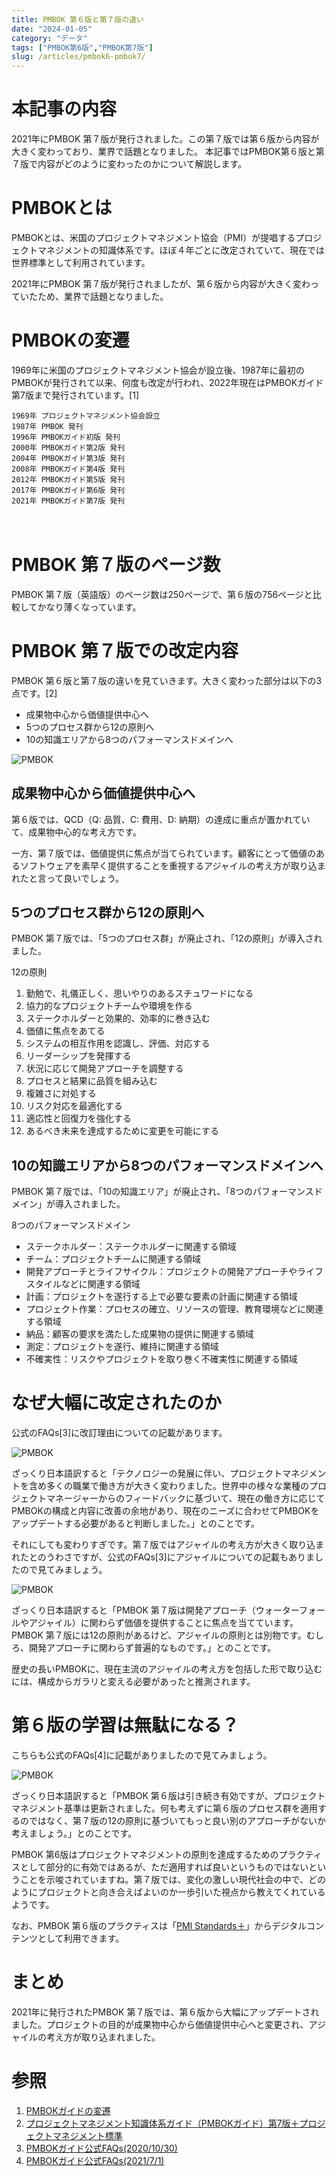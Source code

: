 ```yaml
---
title: PMBOK 第６版と第７版の違い
date: "2024-01-05"
category: "データ"
tags: ["PMBOK第6版","PMBOK第7版"]
slug: /articles/pmbok6-pmbok7/
---
```



# 本記事の内容
2021年にPMBOK 第７版が発行されました。この第７版では第６版から内容が大きく変わっており、業界で話題となりました。
本記事ではPMBOK第６版と第７版で内容がどのように変わったのかについて解説します。

# PMBOKとは
PMBOKとは、米国のプロジェクトマネジメント協会（PMI）が提唱するプロジェクトマネジメントの知識体系です。ほぼ４年ごとに改定されていて、現在では世界標準として利用されています。

2021年にPMBOK 第７版が発行されましたが、第６版から内容が大きく変わっていたため、業界で話題となりました。

# PMBOKの変遷
1969年に米国のプロジェクトマネジメント協会が設立後、1987年に最初のPMBOKが発行されて以来、何度も改定が行われ、2022年現在はPMBOKガイド第7版まで発行されています。[1]

    1969年 プロジェクトマネジメント協会設立
    1987年 PMBOK 発刊
    1996年 PMBOKガイド初版 発刊
    2000年 PMBOKガイド第2版 発刊
    2004年 PMBOKガイド第3版 発刊
    2008年 PMBOKガイド第4版 発刊
    2012年 PMBOKガイド第5版 発刊
    2017年 PMBOKガイド第6版 発刊
    2021年 PMBOKガイド第7版 発刊
　　
# PMBOK 第７版のページ数
PMBOK 第７版（英語版）のページ数は250ページで、第６版の756ページと比較してかなり薄くなっています。

# PMBOK 第７版での改定内容
PMBOK 第６版と第７版の違いを見ていきます。大きく変わった部分は以下の3点です。[2]

+ 成果物中心から価値提供中心へ
+ 5つのプロセス群から12の原則へ
+ 10の知識エリアから8つのパフォーマンスドメインへ

![PMBOK](./pmbok.png)

## 成果物中心から価値提供中心へ
第６版では、QCD（Q: 品質、C: 費用、D: 納期）の達成に重点が置かれていて、成果物中心的な考え方です。

一方、第７版では、価値提供に焦点が当てられています。顧客にとって価値のあるソフトウェアを素早く提供することを重視するアジャイルの考え方が取り込まれたと言って良いでしょう。

## 5つのプロセス群から12の原則へ
PMBOK 第７版では、「5つのプロセス群」が廃止され、「12の原則」が導入されました。

12の原則

1. 勤勉で、礼儀正しく、思いやりのあるスチュワードになる
1. 協力的なプロジェクトチームや環境を作る
1. ステークホルダーと効果的、効率的に巻き込む
1. 価値に焦点をあてる
1. システムの相互作用を認識し、評価、対応する
1. リーダーシップを発揮する
1. 状況に応じて開発アプローチを調整する
1. プロセスと結果に品質を組み込む
1. 複雑さに対処する
1. リスク対応を最適化する
1. 適応性と回復力を強化する
1. あるべき未来を達成するために変更を可能にする

## 10の知識エリアから8つのパフォーマンスドメインへ
PMBOK 第７版では、「10の知識エリア」が廃止され、「8つのパフォーマンスドメイン」が導入されました。

8つのパフォーマンスドメイン

+ ステークホルダー：ステークホルダーに関連する領域
+ チーム：プロジェクトチームに関連する領域
+ 開発アプローチとライフサイクル：プロジェクトの開発アプローチやライフスタイルなどに関連する領域
+ 計画：プロジェクトを遂行する上で必要な要素の計画に関連する領域
+ プロジェクト作業：プロセスの確立、リソースの管理、教育環境などに関連する領域
+ 納品：顧客の要求を満たした成果物の提供に関連する領域
+ 測定：プロジェクトを遂行、維持に関連する領域
+ 不確実性：リスクやプロジェクトを取り巻く不確実性に関連する領域

# なぜ大幅に改定されたのか
公式のFAQs[3]に改訂理由についての記載があります。

![PMBOK](./pmbok-faq1.png)

ざっくり日本語訳すると「テクノロジーの発展に伴い、プロジェクトマネジメントを含め多くの職業で働き方が大きく変わりました。世界中の様々な業種のプロジェクトマネージャーからのフィードバックに基づいて、現在の働き方に応じてPMBOKの構成と内容に改善の余地があり、現在のニーズに合わせてPMBOKをアップデートする必要があると判断しました。」とのことです。

それにしても変わりすぎです。第７版ではアジャイルの考え方が大きく取り込まれたとのうわさですが、公式のFAQs[3]にアジャイルについての記載もありましたので見てみましょう。

![PMBOK](./pmbok-faq2.png)

ざっくり日本語訳すると「PMBOK 第７版は開発アプローチ（ウォーターフォールやアジャイル）に関わらず価値を提供することに焦点を当てています。PMBOK 第７版には12の原則があるけど、アジャイルの原則とは別物です。むしろ、開発アプローチに関わらず普遍的なものです。」とのことです。

歴史の長いPMBOKに、現在主流のアジャイルの考え方を包括した形で取り込むには、構成からガラリと変える必要があったと推測されます。

# 第６版の学習は無駄になる？
こちらも公式のFAQs[4]に記載がありましたので見てみましょう。

![PMBOK](./pmbok-faq3.png)

ざっくり日本語訳すると「PMBOK 第６版は引き続き有効ですが、プロジェクトマネジメント基準は更新されました。何も考えずに第６版のプロセス群を適用するのではなく、第７版の12の原則に基づいてもっと良い別のアプローチがないか考えましょう。」とのことです。

PMBOK 第6版はプロジェクトマネジメントの原則を達成するためのプラクティスとして部分的に有効ではあるが、ただ適用すれば良いというものではないということを示唆されていますね。第７版では、変化の激しい現代社会の中で、どのようにプロジェクトと向き合えばよいのか一歩引いた視点から教えてくれているようです。

なお、PMBOK 第６版のプラクティスは「[PMI Standards＋](https://standardsplus.pmi.org/?redirect=/home)」からデジタルコンテンツとして利用できます。

# まとめ
2021年に発行されたPMBOK 第７版では、第６版から大幅にアップデートされました。プロジェクトの目的が成果物中心から価値提供中心へと変更され、アジャイルの考え方が取り込まれました。

# 参照
1. [PMBOKガイドの変遷](https://www.jstage.jst.go.jp/article/jseeja/2012/0/2012_194/_pdf)
1. [プロジェクトマネジメント知識体系ガイド（PMBOKガイド）第7版＋プロジェクトマネジメント標準](https://www.pmi-japan.shop/shopdetail/000000000028/)
1. [PMBOKガイド公式FAQs(2020/10/30)](https://www.pmi.org/-/media/pmi/documents/public/pdf/pmbok-standards/pmbok-guide-public-faqs-30-oct-2020.pdf)
1. [PMBOKガイド公式FAQs(2021/7/1)](https://www.pmi.org/-/media/pmi/documents/public/pdf/pmbok-standards/pmbok-guide-public-faqs-1-july-2021.pdf?v=18e3382e-0c61-4b86-b0e8-daaf5ea2b13d)